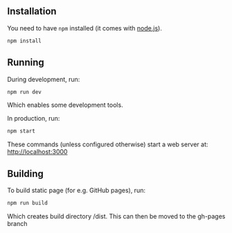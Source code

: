 ## Installation

You need to have `npm` installed (it comes with [node.js](https://nodejs.org/)).

```sh
npm install
```


## Running

During development, run:

```sh
npm run dev
```

Which enables some development tools.

In production, run:

```sh
npm start
```

These commands (unless configured otherwise) start a web server at: [http://localhost:3000](http://localhost:3000)

## Building

To build static page (for e.g. GitHub pages), run:

```sh
npm run build
```

Which creates build directory /dist. This can then be moved to the gh-pages branch

